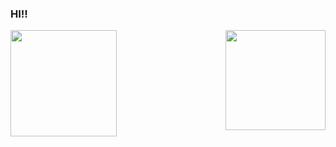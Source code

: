 ### HI!! 
<div> 
    <img  height="170rem" src="https://github-readme-stats.vercel.app/api?username=Matheus-Adiel&show_icons=true&hide_border=true&theme=great-gatsby&include_all_commits=true&count_private=true&bg_color=0D1117"/>
    <img align="right" height="160rem" src="https://github-readme-stats.vercel.app/api/top-langs/?username=matheus-adiel&hide_border=true&layout=compact&langs_count=16&theme=great-gatsby" style="max-width: none; padding: 0;"/>
</div>